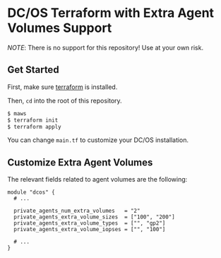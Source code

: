 # DC/OS Terraform with Extra Agent Volumes Support

*NOTE*: There is no support for this repository!
Use at your own risk.

## Get Started

First, make sure [terraform](https://docs.mesosphere.com/1.12/installing/evaluation/aws/#install-terraform) is installed.

Then, `cd` into the root of this repository.

```bash
$ maws
$ terraform init
$ terraform apply
```

You can change `main.tf` to customize your DC/OS installation.

## Customize Extra Agent Volumes

The relevant fields related to agent volumes are the following:

```hcl
module "dcos" {
  # ...

  private_agents_num_extra_volumes   = "2"
  private_agents_extra_volume_sizes  = ["100", "200"]
  private_agents_extra_volume_types  = ["", "gp2"]
  private_agents_extra_volume_iopses = ["", "100"]

  # ...
}
```
